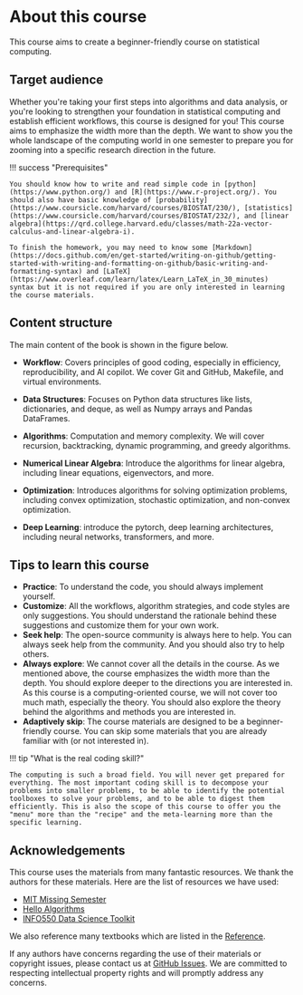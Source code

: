 # About this course

This course aims to create a beginner-friendly course on statistical computing.


## Target audience

Whether you're taking your first steps into algorithms and data analysis, or you're looking to strengthen your foundation in statistical computing and establish efficient workflows, this course is designed for you! This course aims to emphasize the width more than the depth. We want to show you the whole landscape of the computing world in one semester to prepare you for zooming into a specific research direction in the future. 

!!! success "Prerequisites"

    You should know how to write and read simple code in [python](https://www.python.org/) and [R](https://www.r-project.org/). You should also have basic knowledge of [probability](https://www.coursicle.com/harvard/courses/BIOSTAT/230/), [statistics](https://www.coursicle.com/harvard/courses/BIOSTAT/232/), and [linear algebra](https://qrd.college.harvard.edu/classes/math-22a-vector-calculus-and-linear-algebra-i).

    To finish the homework, you may need to know some [Markdown](https://docs.github.com/en/get-started/writing-on-github/getting-started-with-writing-and-formatting-on-github/basic-writing-and-formatting-syntax) and [LaTeX](https://www.overleaf.com/learn/latex/Learn_LaTeX_in_30_minutes) syntax but it is not required if you are only interested in learning the course materials.

## Content structure

The main content of the book is shown in the figure below.

- **Workflow**: Covers principles of good coding, especially in efficiency, reproducibility, and AI copilot.  We cover Git and GitHub, Makefile, and virtual environments.

- **Data Structures**: Focuses on Python data structures like lists, dictionaries, and deque, as well as Numpy arrays and Pandas DataFrames. 

- **Algorithms**: Computation and memory complexity. We will cover recursion, backtracking, dynamic programming, and greedy algorithms.

- **Numerical Linear Algebra**: Introduce the algorithms for linear algebra, including linear equations, eigenvectors, and more.

- **Optimization**: Introduces algorithms for solving optimization problems, including convex optimization, stochastic optimization, and non-convex optimization.

- **Deep Learning**: introduce the pytorch, deep learning architectures, including neural networks, transformers, and more.

## Tips to learn this course


- **Practice**: To understand the code, you should always implement yourself.
- **Customize**: All the workflows, algorithm strategies, and code styles are only suggestions. You should understand the rationale behind these suggestions and customize them for your own work.
- **Seek help**: The open-source community is always here to help. You can always seek help from the community. And you should also try to help others.
- **Always explore**: We cannot cover all the details in the course. As we mentioned above, the course emphasizes the width more than the depth. You should explore deeper to the directions you are interested in. As this course is a computing-oriented course, we will not cover too much math, especially the theory. You should also explore the theory behind the algorithms and methods you are interested in.
- **Adaptively skip**: The course materials are designed to be a beginner-friendly course. You can skip some materials that you are already familiar with (or not interested in).

!!! tip "What is the real coding skill?"

    The computing is such a broad field. You will never get prepared for everything. The most important coding skill is to decompose your problems into smaller problems, to be able to identify the potential toolboxes to solve your problems, and to be able to digest them efficiently. This is also the scope of this course to offer you the "menu" more than the "recipe" and the meta-learning more than the specific learning.

## Acknowledgements

This course uses the materials from many fantastic resources. We thank the authors for these materials. Here are the list of resources we have used:

- [MIT Missing Semester](https://missing.csail.mit.edu/)
- [Hello Algorithms](https://www.hello-algo.com/en/chapter_hello_algo/)
- [INFO550 Data Science Toolkit](https://benkeser.github.io/info550/)

We also reference many textbooks which are listed in the [Reference](../chapter_reference/index.md).

If any authors have concerns regarding the use of their materials or copyright issues, please contact us at [GitHub Issues](https://github.com/junwei-lu/bst236/issues). We are committed to respecting intellectual property rights and will promptly address any concerns.
